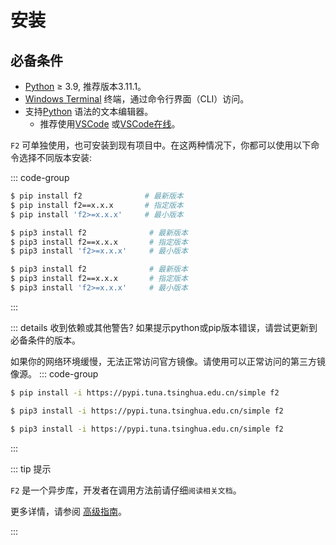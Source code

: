 # 安装

## 必备条件

- [Python](https://www.python.org/) ≥ 3.9, 推荐版本3.11.1。
- [Windows Terminal](https://aka.ms/terminal) 终端，通过命令行界面（CLI）访问。
- 支持[Python](https://en.wikipedia.org/wiki/python) 语法的文本编辑器。
  - 推荐使用[VSCode](https://code.visualstudio.com/) 或[VSCode在线](https://vscode.dev)。

`F2` 可单独使用，也可安装到现有项目中。在这两种情况下，你都可以使用以下命令选择不同版本安装:

::: code-group

```sh [Windows]
$ pip install f2              # 最新版本
$ pip install f2==x.x.x       # 指定版本
$ pip install 'f2>=x.x.x'     # 最小版本
```

```sh [Linux]
$ pip3 install f2              # 最新版本
$ pip3 install f2==x.x.x       # 指定版本
$ pip3 install 'f2>=x.x.x'     # 最小版本
```

```sh [MacOS]
$ pip3 install f2              # 最新版本
$ pip3 install f2==x.x.x       # 指定版本
$ pip3 install 'f2>=x.x.x'     # 最小版本
```
:::

::: details 收到依赖或其他警告?
如果提示python或pip版本错误，请尝试更新到必备条件的版本。

如果你的网络环境缓慢，无法正常访问官方镜像。请使用可以正常访问的第三方镜像源。
::: code-group

```sh [Windows]
$ pip install -i https://pypi.tuna.tsinghua.edu.cn/simple f2
```

```sh [Linux]
$ pip3 install -i https://pypi.tuna.tsinghua.edu.cn/simple f2
```

```sh [MacOS]
$ pip3 install -i https://pypi.tuna.tsinghua.edu.cn/simple f2
```
:::

::: tip 提示

`F2` 是一个异步库，开发者在调用方法前请仔细`阅读相关文档`。

更多详情，请参阅 [高级指南](/advance-guide)。

:::